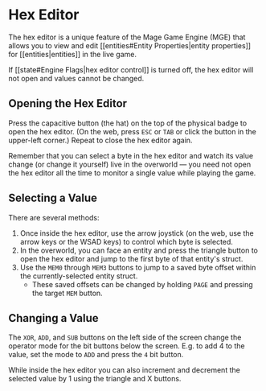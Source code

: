 # Hex Editor

The hex editor is a unique feature of the Mage Game Engine (MGE) that allows you to view and edit [[entities#Entity Properties|entity properties]] for [[entities|entities]] in the live game.

If [[state#Engine Flags|hex editor control]] is turned off, the hex editor will not open and values cannot be changed.

## Opening the Hex Editor

Press the capacitive button (the hat) on the top of the physical badge to open the hex editor. (On the web, press `ESC` or `TAB` or click the button in the upper-left corner.) Repeat to close the hex editor again.

Remember that you can select a byte in the hex editor and watch its value change (or change it yourself) live in the overworld — you need not open the hex editor all the time to monitor a single value while playing the game.

## Selecting a Value

There are several methods:

1. Once inside the hex editor, use the arrow joystick (on the web, use the arrow keys or the WSAD keys) to control which byte is selected.
2. In the overworld, you can face an entity and press the triangle button to open the hex editor and jump to the first byte of that entity's struct.
3. Use the `MEM0` through `MEM3` buttons to jump to a saved byte offset within the currently-selected entity struct.
	- These saved offsets can be changed by holding `PAGE` and pressing the target `MEM` button.

## Changing a Value

The `XOR`, `ADD`, and `SUB` buttons on the left side of the screen change the operator mode for the bit buttons below the screen. E.g. to add 4 to the value, set the mode to `ADD` and press the `4` bit button.

While inside the hex editor you can also increment and decrement the selected value by 1 using the triangle and X buttons.
